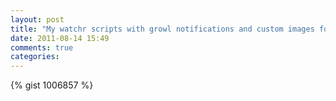 ```yaml
---
layout: post
title: "My watchr scripts with growl notifications and custom images for php and python"
date: 2011-08-14 15:49
comments: true
categories:
---
```

{% gist 1006857 %}